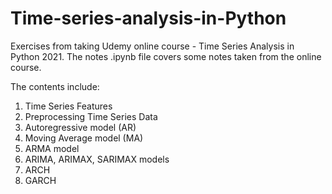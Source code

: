 # Time-series-analysis-in-Python

Exercises from taking Udemy online course - Time Series Analysis in Python 2021. The notes .ipynb file covers some notes taken from the online course.

The contents include:
1. Time Series Features
2. Preprocessing Time Series Data
3. Autoregressive model (AR)
4. Moving Average model (MA)
5. ARMA model
6. ARIMA, ARIMAX, SARIMAX models
7. ARCH
8. GARCH
